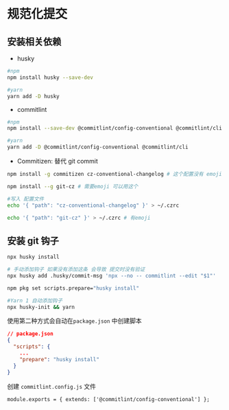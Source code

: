 # 规范化提交

## 安装相关依赖

+ husky

```bash
#npm
npm install husky --save-dev

#yarn
yarn add -D husky
```

+ commitlint

```bash
#npm
npm install --save-dev @commitlint/config-conventional @commitlint/cli

#yarn
yarn add -D @commitlint/config-conventional @commitlint/cli
```

+ Commitizen: 替代 git commit

```bash
npm install -g commitizen cz-conventional-changelog # 这个配置没有 emoji

npm install --g git-cz # 需要emoji 可以用这个

#写入 配置文件
echo '{ "path": "cz-conventional-changelog" }' > ~/.czrc

echo '{ "path": "git-cz" }' > ~/.czrc # 有emoji
```

## 安装 git 钩子

```bash
npx husky install
```

```bash
# 手动添加钩子 如果没有添加这条 会导致 提交时没有验证
npx husky add .husky/commit-msg 'npx --no -- commitlint --edit "$1"'

npm pkg set scripts.prepare="husky install"

#Yarn 1 自动添加钩子
npx husky-init && yarn
```
使用第二种方式会自动在`package.json` 中创建脚本

```json
// package.json
{
  "scripts": {
    ...
    "prepare": "husky install"
  }
}
```

创建 `commitlint.config.js` 文件

```
module.exports = { extends: ['@commitlint/config-conventional'] };
```
